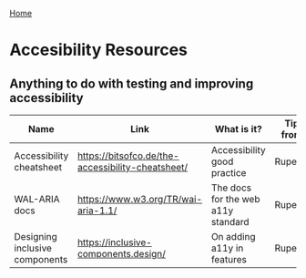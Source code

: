 [Home](../README.md)

# Accesibility Resources

## Anything to do with testing and improving accessibility

| Name          | Link          | What is it?  | Tip from
| ------------- | ------------- | ------------ | ------------ |
| Accessibility cheatsheet | https://bitsofco.de/the-accessibility-cheatsheet/ | Accessibility good practice | Ruperth
| WAL-ARIA docs | https://www.w3.org/TR/wai-aria-1.1/ | The docs for the web a11y standard | Ruperth
| Designing inclusive components | https://inclusive-components.design/ | On adding a11y in features | Ruperth




